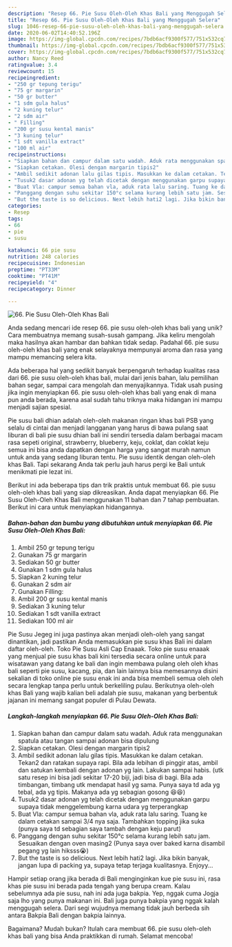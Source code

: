 ```yaml
---
description: "Resep 66. Pie Susu Oleh-Oleh Khas Bali yang Menggugah Selera"
title: "Resep 66. Pie Susu Oleh-Oleh Khas Bali yang Menggugah Selera"
slug: 1046-resep-66-pie-susu-oleh-oleh-khas-bali-yang-menggugah-selera
date: 2020-06-02T14:40:52.196Z
image: https://img-global.cpcdn.com/recipes/7bdb6acf9300f577/751x532cq70/66-pie-susu-oleh-oleh-khas-bali-foto-resep-utama.jpg
thumbnail: https://img-global.cpcdn.com/recipes/7bdb6acf9300f577/751x532cq70/66-pie-susu-oleh-oleh-khas-bali-foto-resep-utama.jpg
cover: https://img-global.cpcdn.com/recipes/7bdb6acf9300f577/751x532cq70/66-pie-susu-oleh-oleh-khas-bali-foto-resep-utama.jpg
author: Nancy Reed
ratingvalue: 3.4
reviewcount: 15
recipeingredient:
- "250 gr tepung terigu"
- "75 gr margarin"
- "50 gr butter"
- "1 sdm gula halus"
- "2 kuning telur"
- "2 sdm air"
- " Filling"
- "200 gr susu kental manis"
- "3 kuning telur"
- "1 sdt vanilla extract"
- "100 ml air"
recipeinstructions:
- "Siapkan bahan dan campur dalam satu wadah. Aduk rata menggunakan spatula atau tangan sampai adonan bisa dipulung"
- "Siapkan cetakan. Olesi dengan margarin tipis2"
- "Ambil sedikit adonan lalu gilas tipis. Masukkan ke dalam cetakan. Tekan2 dan ratakan supaya rapi. Bila ada lebihan di pinggir atas, ambil dan satukan kembali dengan adonan yg lain. Lakukan sampai habis. (utk satu resep ini bisa jadi sekitar 17-20 biji, jadi bisa di bagi. Bila ada timbangan, timbang utk mendapat hasil yg sama. Punya saya td ada yg tebal, ada yg tipis. Makanya ada yg sebagian gosong 😆😆)"
- "Tusuk2 dasar adonan yg telah dicetak dengan menggunakan garpu supaya tidak menggelembung karna udara yg terperangkap"
- "Buat Vla: campur semua bahan vla, aduk rata lalu saring. Tuang ke dalam cetakan sampai 3/4 nya saja. Tambahkan topping jika suka (punya saya td sebagian saya tambah dengan keju parut)"
- "Panggang dengan suhu sekitar 150°c selama kurang lebih satu jam. Sesuaikan dengan oven masing2 (Punya saya over baked karna disambil pegang yg lain hiksss😭)"
- "But the taste is so delicious. Next lebih hati2 lagi. Jika bikin banyak, jangan lupa di packing ya, supaya tetap terjaga kualitasnya. Enjoyy..."
categories:
- Resep
tags:
- 66
- pie
- susu

katakunci: 66 pie susu 
nutrition: 248 calories
recipecuisine: Indonesian
preptime: "PT33M"
cooktime: "PT41M"
recipeyield: "4"
recipecategory: Dinner

---
```



![66. Pie Susu Oleh-Oleh Khas Bali](https://img-global.cpcdn.com/recipes/7bdb6acf9300f577/751x532cq70/66-pie-susu-oleh-oleh-khas-bali-foto-resep-utama.jpg)

Anda sedang mencari ide resep 66. pie susu oleh-oleh khas bali yang unik? Cara membuatnya memang susah-susah gampang. Jika keliru mengolah maka hasilnya akan hambar dan bahkan tidak sedap. Padahal 66. pie susu oleh-oleh khas bali yang enak selayaknya mempunyai aroma dan rasa yang mampu memancing selera kita.

Ada beberapa hal yang sedikit banyak berpengaruh terhadap kualitas rasa dari 66. pie susu oleh-oleh khas bali, mulai dari jenis bahan, lalu pemilihan bahan segar, sampai cara mengolah dan menyajikannya. Tidak usah pusing jika ingin menyiapkan 66. pie susu oleh-oleh khas bali yang enak di mana pun anda berada, karena asal sudah tahu triknya maka hidangan ini mampu menjadi sajian spesial.

Pie susu bali dhian adalah oleh-oleh makanan ringan khas bali PSB yang selalu di cintai dan menjadi langganan yang harus di bawa pulang saat liburan di bali pie susu dhian bali ini sendiri tersedia dalam berbagai macam rasa sepeti original, strawberry, blueberry, keju, coklat, dan coklat keju semua ini bisa anda dapatkan dengan harga yang sangat murah namun untuk anda yang sedang liburan tentu. Pie susu identik dengan oleh-oleh khas Bali. Tapi sekarang Anda tak perlu jauh harus pergi ke Bali untuk menikmati pie lezat ini.


Berikut ini ada beberapa tips dan trik praktis untuk membuat 66. pie susu oleh-oleh khas bali yang siap dikreasikan. Anda dapat menyiapkan 66. Pie Susu Oleh-Oleh Khas Bali menggunakan 11 bahan dan 7 tahap pembuatan. Berikut ini cara untuk menyiapkan hidangannya.

<!--inarticleads1-->

##### Bahan-bahan dan bumbu yang dibutuhkan untuk menyiapkan 66. Pie Susu Oleh-Oleh Khas Bali:

1. Ambil 250 gr tepung terigu
1. Gunakan 75 gr margarin
1. Sediakan 50 gr butter
1. Gunakan 1 sdm gula halus
1. Siapkan 2 kuning telur
1. Gunakan 2 sdm air
1. Gunakan  Filling:
1. Ambil 200 gr susu kental manis
1. Sediakan 3 kuning telur
1. Sediakan 1 sdt vanilla extract
1. Sediakan 100 ml air


Pie Susu Jegeg ini juga pastinya akan menjadi oleh-oleh yang sangat dinantikan, jadi pastikan Anda memasukkan pie susu khas Bali ini dalam daftar oleh-oleh. Toko Pie Susu Asli Cap Enaaak. Toko pie susu enaaak yang menjual pie susu khas bali kini tersedia secara online untuk para wisatawan yang datang ke bali dan ingin membawa pulang oleh oleh khas bali seperti pie susu, kacang, pia, dan lain lainnya bisa memesannya disini sekalian di toko online pie susu enak ini anda bisa membeli semua oleh oleh secara lengkap tanpa perlu untuk berkeliling pulau. Berikutnya oleh-oleh khas Bali yang wajib kalian beli adalah pie susu, makanan yang berbentuk jajanan ini memang sangat populer di Pulau Dewata. 

<!--inarticleads2-->

##### Langkah-langkah menyiapkan 66. Pie Susu Oleh-Oleh Khas Bali:

1. Siapkan bahan dan campur dalam satu wadah. Aduk rata menggunakan spatula atau tangan sampai adonan bisa dipulung
1. Siapkan cetakan. Olesi dengan margarin tipis2
1. Ambil sedikit adonan lalu gilas tipis. Masukkan ke dalam cetakan. Tekan2 dan ratakan supaya rapi. Bila ada lebihan di pinggir atas, ambil dan satukan kembali dengan adonan yg lain. Lakukan sampai habis. (utk satu resep ini bisa jadi sekitar 17-20 biji, jadi bisa di bagi. Bila ada timbangan, timbang utk mendapat hasil yg sama. Punya saya td ada yg tebal, ada yg tipis. Makanya ada yg sebagian gosong 😆😆)
1. Tusuk2 dasar adonan yg telah dicetak dengan menggunakan garpu supaya tidak menggelembung karna udara yg terperangkap
1. Buat Vla: campur semua bahan vla, aduk rata lalu saring. Tuang ke dalam cetakan sampai 3/4 nya saja. Tambahkan topping jika suka (punya saya td sebagian saya tambah dengan keju parut)
1. Panggang dengan suhu sekitar 150°c selama kurang lebih satu jam. Sesuaikan dengan oven masing2 (Punya saya over baked karna disambil pegang yg lain hiksss😭)
1. But the taste is so delicious. Next lebih hati2 lagi. Jika bikin banyak, jangan lupa di packing ya, supaya tetap terjaga kualitasnya. Enjoyy...


Hampir setiap orang jika berada di Bali menginginkan kue pie susu ini, rasa khas pie susu ini berada pada tengah yang berupa cream. Kalau sebelumnya ada pie susu, nah ini ada juga bakpia. Yep, nggak cuma Jogja saja lho yang punya makanan ini. Bali juga punya bakpia yang nggak kalah menggugah selera. Dari segi wujudnya memang tidak jauh berbeda sih antara Bakpia Bali dengan bakpia lainnya. 

Bagaimana? Mudah bukan? Itulah cara membuat 66. pie susu oleh-oleh khas bali yang bisa Anda praktikkan di rumah. Selamat mencoba!
